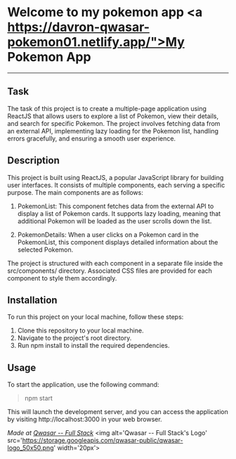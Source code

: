 # Welcome to my pokemon app <a https://davron-qwasar-pokemon01.netlify.app/">My Pokemon App</a>

---

## Task

The task of this project is to create a multiple-page application using ReactJS that allows users to explore a list of Pokemon, view their details, and search for specific Pokemon. The project involves fetching data from an external API, implementing lazy loading for the Pokemon list, handling errors gracefully, and ensuring a smooth user experience.

## Description

This project is built using ReactJS, a popular JavaScript library for building user interfaces. It consists of multiple components, each serving a specific purpose. The main components are as follows:

1. PokemonList: This component fetches data from the external API to display a list of Pokemon cards. It supports lazy loading, meaning that additional Pokemon will be loaded as the user scrolls down the list.

2. PokemonDetails: When a user clicks on a Pokemon card in the PokemonList, this component displays detailed information about the selected Pokemon.

The project is structured with each component in a separate file inside the src/components/ directory. Associated CSS files are provided for each component to style them accordingly.

## Installation

To run this project on your local machine, follow these steps:

1. Clone this repository to your local machine.
2. Navigate to the project's root directory.
3. Run npm install to install the required dependencies.

## Usage

To start the application, use the following command:

> npm start

This will launch the development server, and you can access the application by visiting http://localhost:3000 in your web browser.

<span><i>Made at <a href='https://qwasar.io'>Qwasar -- Full Stack</a></i></span>
<span><img alt='Qwasar -- Full Stack's Logo' src='https://storage.googleapis.com/qwasar-public/qwasar-logo_50x50.png' width='20px'></span>
